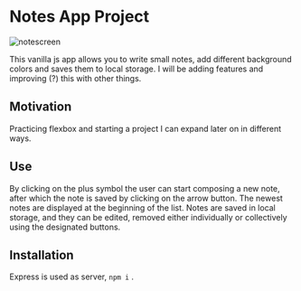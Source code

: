# Notes App Project

![notescreen](https://user-images.githubusercontent.com/61108220/102710900-0a58b980-42b6-11eb-9a65-3b060cb22209.png)

This vanilla js app allows you to write small notes, add different background colors and saves them to local storage. I will be adding features and improving (?) this with other things.

## Motivation

Practicing flexbox and starting a project I can expand later on in different ways.

## Use

By clicking on the plus symbol the user can start composing a new note, after which the note is saved by clicking on the arrow button. The newest notes are displayed at the beginning of the list. Notes are saved in local storage, and they can be edited, removed either individually or collectively using the designated buttons.

## Installation

Express is used as server, ```npm i``` .

